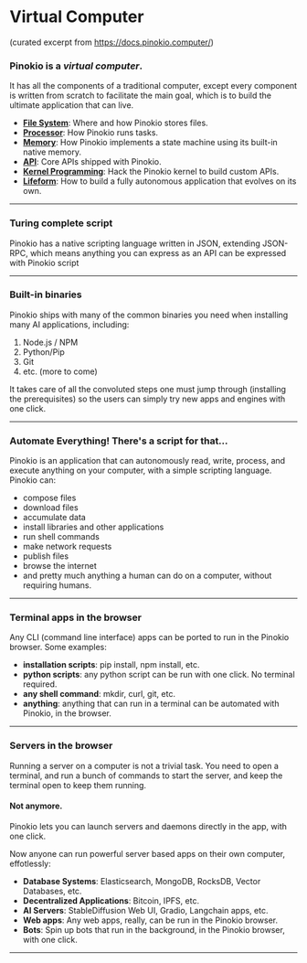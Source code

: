 # Virtual Computer
(curated excerpt from https://docs.pinokio.computer/)

### Pinokio is a ***virtual computer***.

It has all the components of a traditional computer, except every component is written from scratch to facilitate the main goal, which is to build the ultimate application that can live.

- **[File System](https://docs.pinokio.computer/fs/overview)**: Where and how Pinokio stores files.
- **[Processor](https://docs.pinokio.computer/processor/overview)**: How Pinokio runs tasks.
- **[Memory](https://docs.pinokio.computer/memory/overview)**: How Pinokio implements a state machine using its built-in native memory.
- **[API](https://docs.pinokio.computer/api/overview)**: Core APIs shipped with Pinokio.
- **[Kernel Programming](https://docs.pinokio.computer/custom/what)**: Hack the Pinokio kernel to build custom APIs.
- **[Lifeform](https://docs.pinokio.computer/ai/overview)**: How to build a fully autonomous application that evolves on its own.

---
### Turing complete script

Pinokio has a native scripting language written in JSON, extending JSON-RPC, which means anything you can express as an API can be expressed with Pinokio script

---

### Built-in binaries

Pinokio ships with many of the common binaries you need when installing many AI applications, including:

1. Node.js / NPM
2. Python/Pip
3. Git
4. etc. (more to come)

It takes care of all the convoluted steps one must jump through (installing the prerequisites) so the users can simply try new apps and engines with one click.

---

### Automate Everything! There's a script for that...

Pinokio is an application that can autonomously read, write, process, and execute anything on your computer, with a simple scripting language. Pinokio can:

- compose files
- download files
- accumulate data
- install libraries and other applications
- run shell commands
- make network requests
- publish files
- browse the internet
- and pretty much anything a human can do on a computer, without requiring humans.

---

### Terminal apps in the browser

Any CLI (command line interface) apps can be ported to run in the Pinokio browser. Some examples:

- **installation scripts**: pip install, npm install, etc.
- **python scripts**: any python script can be run with one click. No terminal required.
- **any shell command**: mkdir, curl, git, etc.
- **anything**: anything that can run in a terminal can be automated with Pinokio, in the browser.

---

### Servers in the browser

Running a server on a computer is not a trivial task. You need to open a terminal, and run a bunch of commands to start the server, and keep the terminal open to keep them running.

#### Not anymore.

Pinokio lets you can launch servers and daemons directly in the app, with one click.

Now anyone can run powerful server based apps on their own computer, effotlessly:

- **Database Systems**: Elasticsearch, MongoDB, RocksDB, Vector Databases, etc.
- **Decentralized Applications**: Bitcoin, IPFS, etc.
- **AI Servers**: StableDiffusion Web UI, Gradio, Langchain apps, etc.
- **Web apps**: Any web apps, really, can be run in the Pinokio browser.
- **Bots**: Spin up bots that run in the background, in the Pinokio browser, with one click.

---
